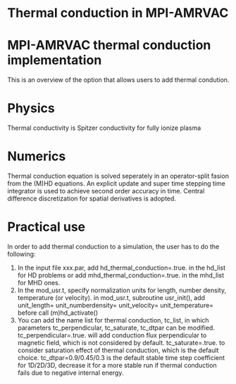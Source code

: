 # Thermal conduction in MPI-AMRVAC

# MPI-AMRVAC thermal conduction implementation

This is an overview of the option that allows users to add thermal condution.

# Physics

Thermal conductivity is Spitzer conductivity for fully ionize plasma

# Numerics

Thermal conduction equation is solved seperately in an operator-split fasion from
the (M)HD equations. An explicit update and super time stepping time integrator is
used to achieve second order accuracy in time. Central difference discretization for
spatial derivatives is adopted.

# Practical use

In order to add thermal conduction to a simulation, the user has to do the following:

  1. In the input file xxx.par, add hd_thermal_conduction=.true. in the hd_list for HD 
     problems or add mhd_thermal_conduction=.true. in the mhd_list for MHD ones.
  2. In the mod_usr.t, specify normalization units for length, number density, temperature (or velocity).
     in mod_usr.t, subroutine usr_init(), add 
           unit_length=<your length unit>
           unit_numberdensity=<your number density unit>
           unit_velocity=<your velocity unit>
           unit_temperature=<your temperature unit>
       before call (m)hd_activate()
  3. You can add the name list for thermal conduction, tc_list, in which parameters tc_perpendicular, 
     tc_saturate, tc_dtpar can be modified. tc_perpendicular=.true. will add conduction flux
     perpendicular to magnetic field, which is not considered by default. tc_saturate=.true. to consider
     saturation effect of thermal conduction, which is the default choice. tc_dtpar=0.9/0.45/0.3 is the 
     default stable time step coefficient for 1D/2D/3D, decrease it for a more stable run if thermal conduction
     fails due to negative internal energy.
